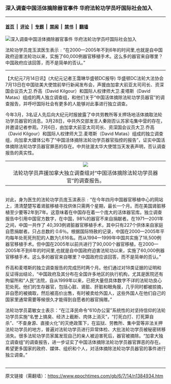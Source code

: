 ### 深入调查中国活体摘除器官事件  华府法轮功学员吁国际社会加入

---

#### [首页](../../../..?n1384934) &nbsp;|&nbsp; [评论](../../../../../epoch-comment?n1384934) &nbsp;|&nbsp; [专题](../../../../../epoch-special?n1384934) &nbsp;|&nbsp; [禁闻](../../../../../epoch-news?n1384934) &nbsp;|&nbsp; [禁书](../../../../../books?n1384934) &nbsp;|&nbsp; [翻墙](https://github.com/gfw-breaker/nogfw/blob/master/README.md?n1384934)


<div><img alt="深入调查中国活体摘除器官事件  华府法轮功学员吁国际社会加入" class="attachment-djy_600_400 size-djy_600_400 wp-post-image" src="https://i.epochtimes.com/assets/uploads/2006/07/607131201201614.jpg"/>
<div class="caption">
 <p>
  法轮功学员庞玉滨医生表示﹕“在2000—2005年不到6年的时间里,也就是自中国政府迫害法轮功以来，实施了60,000例器官移植手术。这么多的器官来自哪里？中国政府应该回答，而不是简单的否认。”
 </p>
</div></div><hr/><div class="post_content" id="artbody" itemprop="articleBody">
 <!-- article content begin -->
 <p>
  【大纪元7月14日讯】(大纪元记者王霭琳华盛顿DC报导) 华盛顿DC法轮大法协会7月13日在中国驻美大使馆前举行新闻发布会，声援由加拿大前亚太司司长、资深国会议员大卫.乔高（David Kilgour）和国际人权律师大卫.麦塔斯（David Matas）组成的两人独立调查组，和他们关于“中国活体摘除法轮功学员器官”的调查报告，并呼吁国际社会有更多的人能够对此事进行独立调查。
 </p>
 <p>
  今年3月，3名证人先后向大纪元时报披露了中共劳教所等关押场地活体摘取法轮功学员器官的消息。3月28日，中共外交部发言人秦刚否认苏家屯集中营的存在，并邀请记者参观。7月6日，由加拿大前亚太司司长、资深国会议员大卫.乔高（David Kilgour）和国际人权律师大卫.麦塔斯（David Matas）组成的独立调查组，向加拿大媒体公布了“中国活体摘除法轮功学员器官指控的报告”，证实中国活体摘除法轮功学员器官罪恶的存在。中共驻渥太华大使馆当天发表声明，否认调查报告的真实性。
 </p>
 <p>
  <center>
  </center>
 </p>
 <table border="0" cellpadding="3" cellspacing="3">
  <tr>
   <td align="center">
    <ok href="/i6/607131200401614.jpg">
     <img src="/i6/607131200401614--ss.jpg"/>
    </ok>
   </td>
  </tr>
  <tr>
   <td align="center">
    <span class="bn12">
     法轮功学员声援加拿大独立调查组对“中国活体摘除法轮功学员器官”的调查报告。
    </span>
   </td>
  </tr>
 </table>
 <p>
  <br/>
  对此，身为医生的法轮功学员庞玉滨表示﹕“在今年四月中国器官移植中心的网站上，清清楚楚写着肾脏移植寻找供体只需两个星期，最长一个月。而在美国肾脏移植至少要等2年到7年。这意味着在中国存在着一个庞大的活体器官库。独立调查报告中引用中国官方数字，在中国，98%的器官不来自捐献者。在1971—2001年之间，中国一共作了 40,393例肾脏器官移植手术，其中只有227个供体来自家庭自愿捐献者。只占总数的 0.6％。根据国际特赦的记录，中国在2000—2005年平均每年处死死刑犯的人数为1,616名。而从1994—1999年中国共实施了18,500例器官移植手术。但中国在2005年以前共进行了90,000个器官移植，在2000—2005年不到6年的时间里,也就是自中国政府迫害法轮功以来，实施了60,000例器官移植手术。这么多的器官来自哪里？中国政府应该回答，而不是简单的否认。”
 </p>
 <p>
  乔高和麦塔斯的独立调查报告的完成历时两个月。他们通过对18类证据的证明和反证得出结论，“中国政府及其分布在全国许多地区的执行机构，尤其是医院还有拘留所和“人民”法院，自从1999年以来，已把大量但具体数字不详的法轮功良心犯处死。他们的生存器官，包括心脏、肾脏、肝脏和眼角膜，几乎同时都被掠摘，非自愿的被摘取，然后被高价出售，有时被卖给外国人，这些外国人在他们自己的国家里通常需要等候很久才能得到自愿者的器官捐赠。”
 </p>
 <p>
  法轮功学员葛敏女士表示：“在江泽民命令“610办公室”系统性的对坚持信仰的法轮功学员实施“名誉上搞臭、经济上截断、肉体上消灭”，“打死白打、打死算自杀”、“不查身源、直接火化”的灭绝政策下，在监狱、劳教所、集中营等非法关押法轮功学员的地方，普遍对法轮功学员进行异常体检、大批法轮功学员被秘密转移消失。很多法轮功学员家属发现自己的亲人被迫害死后，器官被摘除。“加拿大独立调查组”的调查报告，进一步证实了中国活体摘除法轮功学员器官罪恶的存在。希望更多国家的政府、媒体、组织和个人，对活体摘除法轮功学员器官的事件进行独立调查。”
  <br/>
  <font color="#ffffff">
   (http://www.dajiyuan.com)
  </font>
 </p>
 <!-- article content end -->
 <div id="below_article_ad">
 </div>
</div>


---

原文链接（需翻墙）：https://www.epochtimes.com/gb/6/7/14/n1384934.htm